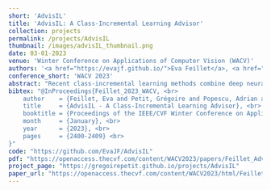 ```yaml
---
short: 'AdvisIL'
title: 'AdvisIL: A Class-Incremental Learning Advisor'
collection: projects
permalink: /projects/AdvisIL
thumbnail: /images/advisIL_thumbnail.png
date: 03-01-2023
venue: 'Winter Conference on Applications of Computer Vision (WACV)'
authors: '<a href="https://evajf.github.io/">Eva Feillet</a>, <a href="https://gregoirepetit.github.io">Grégoire Petit</a>, <a href="https://scholar.google.com/citations?user=fjsa2GYAAAAJ">Adrian Popescu</a>, Marina Reyboz and <a href="https://hudelotc.github.io/">Céline Hudelot</a> ' 
conference_short: 'WACV 2023'
abstract: "Recent class-incremental learning methods combine deep neural architectures and learning algorithms to handle streaming data under memory and computational constraints. The performance of existing methods varies depending on the characteristics of the incremental process. To date, there is no other approach than to test all pairs of learning algorithms and neural architectures on the training data available at the start of the learning process to select a suited algorithm-architecture combination. To tackle this problem, in this article, we introduce AdvisIL, a method which takes as input the main characteristics of the incremental process (memory budget for the deep model, initial number of classes, size of incremental steps) and recommends an adapted pair of learning algorithm and neural architecture. The recommendation is based on a similarity between the user-provided settings and a large set of pre-computed experiments. AdvisIL makes class-incremental learning easier, since users do not need to run cumbersome experiments to design their system. We evaluate our method on four datasets under six incremental settings and three deep model sizes. We compare six algorithms and three deep neural architectures. Results show that AdvisIL has better overall performance than any of the individual combinations of a learning algorithm and a neural architecture. AdvisIL's code is available at https://github.com/EvaJF/AdvisIL."
bibtex: "@InProceedings{Feillet_2023_WACV, <br>
    author    = {Feillet, Eva and Petit, Grégoire and Popescu, Adrian and Reyboz, Marina and Hudelot, Céline}, <br>
    title     = {AdvisIL - A Class-Incremental Learning Advisor}, <br>
    booktitle = {Proceedings of the IEEE/CVF Winter Conference on Applications of Computer Vision (WACV)}, <br>
    month     = {January}, <br>
    year      = {2023}, <br>
    pages     = {2400-2409} <br>
}"
code: "https://github.com/EvaJF/AdvisIL"
pdf: "https://openaccess.thecvf.com/content/WACV2023/papers/Feillet_AdvisIL_-_A_Class-Incremental_Learning_Advisor_WACV_2023_paper.pdf"
project_page: "https://gregoirepetit.github.io/projects/AdvisIL"
paper_url: "https://openaccess.thecvf.com/content/WACV2023/html/Feillet_AdvisIL_-_A_Class-Incremental_Learning_Advisor_WACV_2023_paper.html"
---
```


